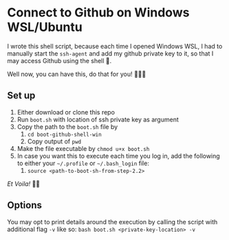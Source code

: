 # Connect to Github on Windows WSL/Ubuntu

I wrote this shell script, because each time I opened Windows WSL, I had to manually start the `ssh-agent` and add my github private key to it, so that I may access Github using the shell 😤. 

Well now, you can have this, do that for you! 🎊🎊🎊

## Set up

1. Either download or clone this repo
2. Run `boot.sh` with location of ssh private key as argument
3. Copy the path to the `boot.sh` file by
   1. `cd boot-github-shell-win`
   2. Copy output of `pwd`
4. Make the file executable by `chmod u+x boot.sh`
5. In case you want this to execute each time you log in, add the following to either your `~/.profile` or `~/.bash_login` file:
   1. `source <path-to-boot-sh-from-step-2.2>`

*Et Voila!* 🥐🗼

## Options

You may opt to print details around the execution by calling the script with additional flag `-v` like so: `bash boot.sh <private-key-location> -v`